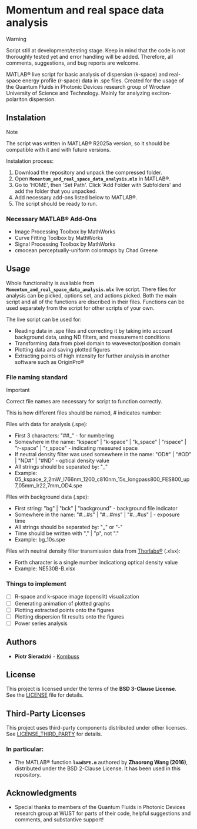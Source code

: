# Momentum and real space data analysis

> [!WARNING]
> Script still at development/testing stage.
> Keep in mind that the code is not thoroughly tested yet and error handling will be added. Therefore, all comments,  suggestions, and bug reports are welcome.

MATLAB® live script for basic analysis of dispersion (k-space) and real-space energy profile (r-space) data in .spe files. 
Created for the usage of the Quantum Fluids in Photonic Devices research group of Wrocław University of Science and Technology. 
Mainly for analyzing exciton-polariton dispersion.

## Instalation

> [!NOTE]
> The script was written in MATLAB® R2025a version, so it should be compatible with it and with future versions.

Instalation process:
1. Download the repository and unpack the compressed folder.
2. Open **`Momentum_and_real_space_data_analysis.mlx`** in MATLAB®.
3. Go to 'HOME', then 'Set Path'. Click 'Add Folder with Subfolders' and add the folder that you unpacked.
4. Add necessary add-ons listed below to MATLAB®.
5. The script should be ready to run.

### Necessary MATLAB® Add-Ons

- Image Processing Toolbox by MathWorks
- Curve Fitting Toolbox by MathWorks
- Signal Processing Toolbox by MathWorks
- cmocean perceptually-uniform colormaps by Chad Greene

## Usage

Whole functionality is avaliable from **`Momentum_and_real_space_data_analysis.mlx`** live script. 
There files for analysis can be picked, options set, and actions picked.
Both the main script and all of the functions are discribed in their files.
Functions can be used separately from the script for other scripts of your own.

The live script can be used for:
- Reading data in .spe files and correcting it by taking into account background data, using ND filters, and measurement conditions
- Transforming data from pixel domain to wavevector/position domain
- Plotting data and saving plotted figures
- Extracting points of high intensity for further analysis in another software such as OriginPro®

### File naming standard

> [!IMPORTANT]
> Correct file names are necessary for script to function correctly.

This is how different files should be named, # indicates number:

Files with data for analysis (.spe):
- First 3 characters: "##_" - for numbering
- Somewhere in the name: "kspace" | "k-space" | "k_space" | "rspace" | "r-space" | "r_space" - indicating measured space
- If neutral density filter was used somewhere in the name: "OD#" | "#OD" | "ND#" | "#ND" - optical density value
- All strings should be separated by: "_"
- Example: 05_kspace_2,2mW_l766nm_1200_c810nm_15s_longpass800_FES800_up7,05mm_lr22,7mm_OD4.spe

FIles with background data (.spe):
- First string: "bg" | "bck" | "background" - background file indicator
- Somewhere in the name: "#...#s" | "#...#ms" | "#...#us" | - exposure time
- All strings should be separated by: "_" or "-"
- Time should be written with "," | "p", not "."
- Example: bg_10s.spe

Files with neutral density filter transmission data from [Thorlabs®](https://www.thorlabs.com) (.xlsx):
- Forth character is a single number indicationg optical density value
- Example: NE530B-B.xlsx


### Things to implement

- [ ] R-space and k-space image (openslit) visualization
- [ ] Generating animation of plotted graphs
- [ ] Plotting extracted points onto the figures
- [ ] Plotting dispersion fit results onto the figures
- [ ] Power series analysis

## Authors

- **Piotr Sieradzki** - [Kombuss](https://github.com/Kombuss)

## License

This project is licensed under the terms of the **BSD 3-Clause License**.  
See the [LICENSE](./LICENSE) file for details.

## Third-Party Licenses

This project uses third-party components distributed under other licenses.  
See [LICENSE_THIRD_PARTY](./LICENSE_THIRD_PARTY) for details.

### In particular:
- The MATLAB® function **`loadSPE.m`** authored by **Zhaorong Wang (2016)**, distributed under the BSD 2-Clause License. It has been used in this repository.

## Acknowledgments

- Special thanks to members of the Quantum Fluids in Photonic Devices research group at WUST for parts of their code, helpful suggestions and comments, and substantive support!

